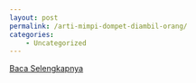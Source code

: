 ```yaml
---
layout: post
permalink: /arti-mimpi-dompet-diambil-orang/
categories:
    - Uncategorized
---
```


[Baca Selengkapnya](/08)